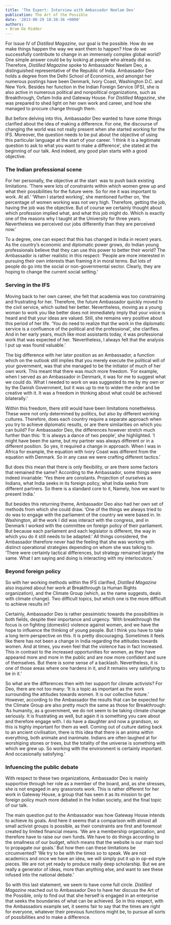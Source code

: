 ```yaml
---
title: 'The Expert: Interview with Ambassador Neelam Deo'
publication: The Art of the Possible
date: '2013-08-29 18:38:36 +0000'
authors:
- Bram De Ridder
---
```


For Issue IV of <em>Distilled Magazine</em>, our goal is the possible. How do we make things happen the way we want them to happen? How do we successfully contribute to change in an immensely complex global world? One simple answer could be by looking at people who already did so. Therefore, <em>Distilled Magazine</em> spoke to Ambassador Neelam Deo, a distinguished representative of the Republic of India. Ambassador Deo holds a degree from the Delhi School of Economics, and amongst her numerous postings have been Denmark, Ivory Coast, Washington D.C. and New York. Besides her function in the Indian Foreign Service (IFS), she is also active in numerous political and nonpolitical organizations, such as Breakthrough, Oxfam India and Gateway House. For <em>Distilled Magazine</em>, she was prepared to shed light on her own work and career, and how she managed to procure change through them.

But before delving into this, Ambassador Deo wanted to have some things clarified about the idea of making a difference. For one, the discourse of changing the world was not really present when she started working for the IFS. Moreover, the question needs to be put about the objective of using this particular language at the start of your career. ‘I think it is a legitimate question to ask to what you want to make a difference’, she stated at the beginning of our talk. And indeed, any good plan starts with a good objective.

### The Indian professional scene

For her personally, the objective at the start  was to push back existing limitations. ‘There were lots of constraints within which women grew up and what their possibilities for the future were. So for me it was important to work. At all.’ ‘When I started working’, she mentioned further on, ‘the percentage of women working was not very high. Therefore, getting the job, having the job was the objective. But of course we certainly thought about which profession implied what, and what this job might do. Which is exactly one of the reasons why I taught at the University for three years. Nevertheless we perceived our jobs differently than they are perceived now.’

To a degree, one can expect that this has changed in India in recent years. As the country’s economic and diplomatic power grows, do Indian young professionals believe that they can use this power to better their world? The Ambassador is rather realistic in this respect: ‘People are more interested in pursuing their own interests than framing it in moral terms. But lots of people do go into the social or non-governmental sector. Clearly, they are hoping to change the current social setting.’

### Serving in the IFS

Moving back to her own career, she felt that academia was too constraining and frustrating for her. Therefore, the future Ambassador quickly moved to the civil service, which suited her better. Nevertheless, moving as a young woman to work you like better does not immediately imply that your voice is heard and that your ideas are valued. Still, she remains very positive about this period of her life. ‘You do need to realize that the work in the diplomatic service is a confluence of the political and the professional’, she clarifies. And in her early years, much like most assistants today, it was professional work that was expected of her. ‘Nevertheless, I always felt that the analysis I put up was found valuable.’

The big difference with her later position as an Ambassador, a function which on the outlook still implies that you merely execute the political will of your government, was that she managed to be the initiator of much of her own work. This meant that there was much more freedom. ‘For example, when I served as an Ambassador in Denmark, it was for me to suggest what we could do. What I needed to work on was suggested to me by my own or by the Danish Government, but it was up to me to widen the order and be creative with it. It was a freedom in thinking about what could be achieved bilaterally.’

Within this freedom, there still would have been limitations nonetheless. These were not only determined by politics, but also by different working cultures. Therefore, does each country require a separate approach when you try to achieve diplomatic results, or are there similarities on which you can build? For Ambassador Deo, the differences however stretch much further than this: ‘It is always a dance of two people’, she highlighted. ‘I might have been the same, but my partner was always different or in a different position. So yes, it required a change in approach. When I was in Africa for example, the equation with Ivory Coast was different from the equation with Denmark. So in any case we were crafting different tactics.’

But does this mean that there is only flexibility, or are there some factors that remained the same? According to the Ambassador, some things were indeed invariable: ‘Yes there are constants. Projection of ourselves as Indians, what India seeks in its foreign policy, what India seeks from different partners. So there is a standard core to it, Namely, how we want to present India.’

But besides this returning theme, Ambassador Deo also had her own set of methods from which she could draw. ‘One of the things we always tried to do was to engage with the parliament of the country we were based in. In Washington, all the work I did was interact with the congress, and in Denmark I worked with the committee on foreign policy of their parliament. But because each parliament and each legislator is different, the way in which you do it still needs to be adapted.’ All things considered, the Ambassador therefore never had the feeling that she was working with distinct operational strategies depending on whom she was talking to. ‘There were certainly tactical differences, but strategy remained largely the same. What I am saying and doing is interacting with my interlocutors.’

### Beyond foreign policy

So with her working methods within the IFS clarified, <em>Distilled Magazine</em> also inquired about her work at Breakthrough (a Human Rights organization), and the Climate Group (which, as the name suggests, deals with climate change). Two difficult topics, but which one is the more difficult to achieve results in?

Certainly, Ambassador Deo is rather pessimistic towards the possibilities in both fields, despite their importance and urgency. ‘With breakthrough the focus is on fighting (domestic) violence against women, and we have the hope to influence the thinking of young people. But I think you have to take a long term perspective on this. It is pretty discouraging. Sometimes it feels like there has not been a change in India regarding the attitudes towards women. And at times, you even feel that the violence has in fact increased. This in contrast to the increased opportunities for women, as they have appeared more and more in the public and are now more confident and sure of themselves. But there is some sense of a backlash. Nevertheless, it is one of those areas where one hardens in it, and it remains very satisfying to be in it.’

So what are the differences then with her support for climate activists? For Deo, there are not too many: ‘It is a topic as important as the work surrounding the attitudes towards women. It is our collective future.’ However, according to the Ambassador the results that can be expected for the Climate Group are also pretty much the same as those for Breakthrough: ‘As humanity, as a government, we do not seem to be taking climate change seriously. It is frustrating as well, but again it is something you care about and therefore engage with. I do have a daughter and now a grandson, so this is highly important for them as well. Coming out of culture dating back to an ancient civilisation, there is this idea that there is an anima within everything, both animate and inanimate. Indians are often laughed at for worshiping stones or trees, but the totality of the universe is something with which we grew up. So working with the environment is certainly important. And occasionally satisfying.’

### Infuencing the public debate

With respect to these two organizations, Ambassador Deo is mainly supportive through her role as a member of the board, and, as she stresses, she is not engaged in any grassroots work. This is rather different for her work in Gateway House, a group that has seen it as its mission to get foreign policy much more debated in the Indian society, and the final topic of our talk.

The main question put to the Ambassador was how Gateway House intends to achieve its goals. And here it seems that a comparison with almost all small activist groups is possible, as their constraints are first and foremost created by limited financial means. ‘We are a membership organization, and therefore have to raise our own funds. We have to do things according to the smallness of our budget, which means that the website is our main tool to propagate our goals.’ But how then can these limitations be circumvented? ‘We try to be with the times so to speak. We are not academics and once we have an idea, we will simply put it up in op-ed style pieces. We are not yet ready to produce really deep scholarship. But we are really a generator of ideas, more than anything else, and want to see these infused into the national debate.’

So with this last statement, we seem to have come full circle. <em>Distilled Magazine</em> reached out to Ambassador Deo to have her discuss the Art of the Possible, only to find out that she herself is engaged in an enterprise that seeks the boundaries of what can be achieved. So in this respect, with the Ambassadors example set, it seems fair to say that the times are right for everyone, whatever their previous functions might be, to pursue all sorts of possibilities and to make a difference.
